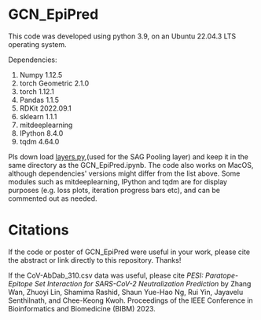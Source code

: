 # GCN_EpiPred

This code was developed using python 3.9, on an Ubuntu 22.04.3 LTS operating system. 

Dependencies:

1. Numpy 1.12.5
2. torch Geometric 2.1.0
3. torch 1.12.1
4. Pandas 1.1.5  
5. RDKit 2022.09.1
6. sklearn 1.1.1
7. mitdeeplearning  
8. IPython 8.4.0      
9. tqdm 4.64.0

Pls down load [layers.py](https://github.com/inyeoplee77/SAGPool/blob/master/layers.py),(used for the SAG Pooling layer) and keep it in the same directory as the GCN_EpiPred.ipynb.
The code also works on MacOS, although dependencies' versions might differ from the list above. Some modules such as mitdeeplearning, IPython and tqdm are for display purposes (e.g. loss plots, iteration progress bars etc), and can be commented out as needed.

# Citations


If the code or poster of GCN_EpiPred were useful in your work, please cite the abstract or link directly to this repository. Thanks!

If the CoV-AbDab_310.csv data was useful, please cite _PESI: Paratope-Epitope Set Interaction for SARS-CoV-2 Neutralization Prediction_ by
Zhang Wan, Zhuoyi Lin, Shamima Rashid, Shaun Yue-Hao Ng, Rui Yin, Jayavelu Senthilnath, and Chee-Keong Kwoh. Proceedings of the IEEE Conference in Bioinformatics and Biomedicine (BIBM) 2023. 
